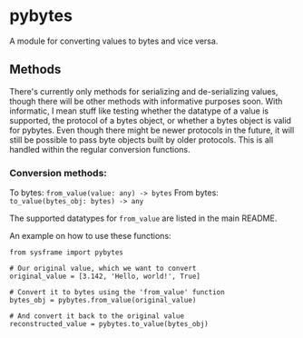 # pybytes

A module for converting values to bytes and vice versa.


## Methods

There's currently only methods for serializing and de-serializing values, though there will be other methods with informative purposes soon. With informatic, I mean stuff like testing whether the datatype of a value is supported, the protocol of a bytes object, or whether a bytes object is valid for pybytes.
Even though there might be newer protocols in the future, it will still be possible to pass byte objects built by older protocols. This is all handled within the regular conversion functions.


### Conversion methods:

To bytes:   `from_value(value: any) -> bytes`
From bytes: `to_value(bytes_obj: bytes) -> any`

The supported datatypes for `from_value` are listed in the main README.

An example on how to use these functions:
```
from sysframe import pybytes

# Our original value, which we want to convert
original_value = [3.142, 'Hello, world!', True]

# Convert it to bytes using the 'from_value' function
bytes_obj = pybytes.from_value(original_value)

# And convert it back to the original value
reconstructed_value = pybytes.to_value(bytes_obj)
```

